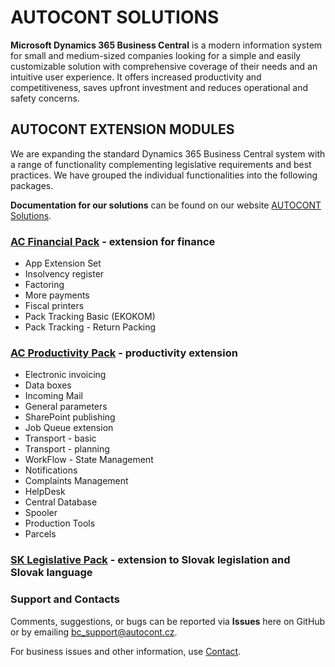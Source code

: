 # AUTOCONT SOLUTIONS

**Microsoft Dynamics 365 Business Central** is a modern information system for small and medium-sized companies looking for a simple and easily customizable solution with comprehensive coverage of their needs and an intuitive user experience. It offers increased productivity and competitiveness, saves upfront investment and reduces operational and safety concerns.  

## AUTOCONT EXTENSION MODULES
We are expanding the standard Dynamics 365 Business Central system with a range of functionality complementing legislative requirements and best practices. We have grouped the individual functionalities into the following packages.

**Documentation for our solutions** can be found on our website [AUTOCONT Solutions](https://www.acdynamics365.cz/docs/en-us/dynamics365/business-central/AC-Solutions/ac-solutions.html).

### [AC Financial Pack](https://www.acdynamics365.cz/docs/cs-cz/dynamics365/business-central/AC-FinancialPack/ac-finance-pack.html) - extension for finance
- App Extension Set
- Insolvency register
- Factoring
- More payments
- Fiscal printers
- Pack Tracking Basic (EKOKOM)
- Pack Tracking - Return Packing

### [AC Productivity Pack](https://www.acdynamics365.cz/docs/cs-cz/dynamics365/business-central/AC-ProductivityPack/ac-productivity-pack.html) - productivity extension  
- Electronic invoicing
- Data boxes
- Incoming Mail
- General parameters
- SharePoint publishing
- Job Queue extension
- Transport - basic
- Transport - planning
- WorkFlow - State Management
- Notifications
- Complaints Management
- HelpDesk
- Central Database
- Spooler
- Production Tools
- Parcels

### [SK Legislative Pack](https://www.acdynamics365.cz/docs/cs-cz/dynamics365/business-central/AC-SK/ac-sk-legislative-pack.html) - extension to Slovak legislation and Slovak language  

### Support and Contacts  

Comments, suggestions, or bugs can be reported via **Issues** here on GitHub or by emailing [bc_support@autocont.cz](mailto:bc_support@autocont.cz).  

For business issues and other information, use [Contact](https://www.acdynamics365.cz/kontakt).
